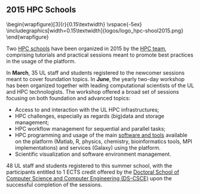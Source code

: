 ## 2015 HPC Schools

\begin{wrapfigure}[3]{r}{0.15\textwidth}
  \vspace{-5ex}
  \includegraphics[width=0.15\textwidth]{logos/logo_hpc-shool2015.png}
\end{wrapfigure}

Two [HPC schools](https://hpc.uni.lu/hpc-school) have been organized in 2015 by the [HPC team](https://hpc.uni.lu/about/team.html), comprising
tutorials and practical sessions meant to promote best practices in the
usage of the platform.


In __March__, 35 UL staff and students registered to the newcomer sessions meant to cover
foundation topics. <!-- (UL HPC overview, access and basic usage).-->
In __June__, the yearly two-day workshop has been organized together with leading computational scientists
of the UL and HPC technologists. The workshop offered a broad set of sessions focusing on both
foundation and advanced topics:

* Access to and interaction with the UL HPC infrastructures;
* HPC challenges, especially as regards (big)data and storage management;
* HPC workflow management for sequential and parallel tasks;
* HPC programming and usage of the main [software and tools](http://hpc.uni.lu/users/software) available on the platform
  (Matlab, R, physics, chemistry, bioinformatics tools, MPI implementations) and
  services (Galaxy) using the platform.
* Scientific visualization and software environment management.


48 UL staff and students registered to this summer school, with the participants
entitled to 1 ECTS credit offered by the
[Doctoral School of Computer Science and Computer Engineering (DS-CSCE)](http://wwwen.uni.lu/formations/fstc/doctoral_school_of_computer_science_and_computer_engineering)
upon the successful completion of the sessions.

